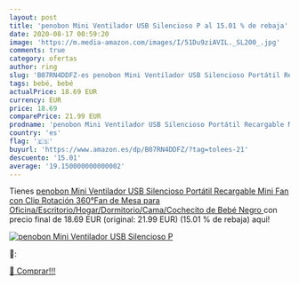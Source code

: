 ```yaml
---
layout: post
title: 'penobon Mini Ventilador USB Silencioso P al 15.01 % de rebaja'
date: 2020-08-17 00:59:20
image: 'https://m.media-amazon.com/images/I/51Du9ziAVIL._SL200_.jpg'
comments: true
category: ofertas
author: ring
slug: 'B07RN4DDFZ-es penobon Mini Ventilador USB Silencioso Portátil Recargable...'
tags: bebé, bebé
actualPrice: 18.69 EUR
currency: EUR
price: 18.69
comparePrice: 21.99 EUR
prodname: 'penobon Mini Ventilador USB Silencioso Portátil Recargable Mini Fan con Clip Rotación 360°Fan de Mesa para Oficina/Escritorio/Hogar/Dormitorio/Cama/Cochecito de Bebé  Negro '
country: 'es'
flag: '🇪🇸'
buyurl: 'https://www.amazon.es/dp/B07RN4DDFZ/?tag=tolees-21'
descuento: '15.01'
average: '19.150000000000002'
---
```


Tienes [penobon Mini Ventilador USB Silencioso Portátil Recargable Mini Fan con Clip Rotación 360°Fan de Mesa para Oficina/Escritorio/Hogar/Dormitorio/Cama/Cochecito de Bebé  Negro ](https://www.amazon.es/dp/B07RN4DDFZ/?tag=tolees-21) con precio final de  18.69 EUR (original: 21.99 EUR) (15.01 %  de rebaja) aqui!

[![penobon Mini Ventilador USB Silencioso P](https://m.media-amazon.com/images/I/51Du9ziAVIL._SL200_.jpg)](https://www.amazon.es/dp/B07RN4DDFZ/?tag=tolees-21)

🔎:


[🛒 Comprar!!!](https://www.amazon.es/dp/B07RN4DDFZ/?tag=tolees-21)
